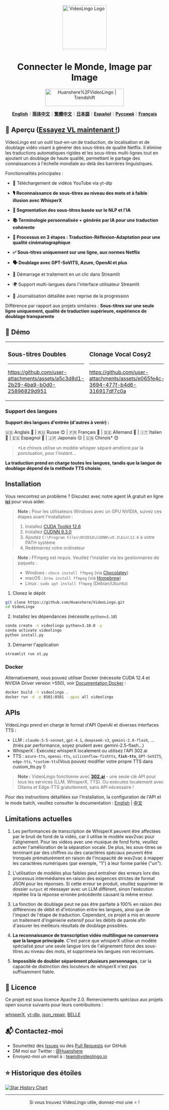 <div align="center">

<img src="/docs/logo.png" alt="VideoLingo Logo" height="140">

# Connecter le Monde, Image par Image

<a href="https://trendshift.io/repositories/12200" target="_blank"><img src="https://trendshift.io/api/badge/repositories/12200" alt="Huanshere%2FVideoLingo | Trendshift" style="width: 250px; height: 55px;" width="250" height="55"/></a>

[**English**](/README.md)｜[**简体中文**](/translations/README.zh.md)｜[**繁體中文**](/translations/README.zh-TW.md)｜[**日本語**](/translations/README.ja.md)｜[**Español**](/translations/README.es.md)｜[**Русский**](/translations/README.ru.md)｜[**Français**](/translations/README.fr.md)

</div>

## 🌟 Aperçu ([Essayez VL maintenant !](https://videolingo.io))

VideoLingo est un outil tout-en-un de traduction, de localisation et de doublage vidéo visant à générer des sous-titres de qualité Netflix. Il élimine les traductions automatiques rigides et les sous-titres multi-lignes tout en ajoutant un doublage de haute qualité, permettant le partage des connaissances à l'échelle mondiale au-delà des barrières linguistiques.

Fonctionnalités principales :
- 🎥 Téléchargement de vidéos YouTube via yt-dlp

- **🎙️ Reconnaissance de sous-titres au niveau des mots et à faible illusion avec WhisperX**

- **📝 Segmentation des sous-titres basée sur le NLP et l'IA**

- **📚 Terminologie personnalisée + générée par IA pour une traduction cohérente**

- **🔄 Processus en 3 étapes : Traduction-Réflexion-Adaptation pour une qualité cinématographique**

- **✅ Sous-titres uniquement sur une ligne, aux normes Netflix**

- **🗣️ Doublage avec GPT-SoVITS, Azure, OpenAI et plus**

- 🚀 Démarrage et traitement en un clic dans Streamlit

- 🌍 Support multi-langues dans l'interface utilisateur Streamlit

- 📝 Journalisation détaillée avec reprise de la progression

Différence par rapport aux projets similaires : **Sous-titres sur une seule ligne uniquement, qualité de traduction supérieure, expérience de doublage transparente**

## 🎥 Démo

<table>
<tr>
<td width="33%">

### Sous-titres Doubles
---
https://github.com/user-attachments/assets/a5c3d8d1-2b29-4ba9-b0d0-25896829d951

</td>
<td width="33%">

### Clonage Vocal Cosy2
---
https://github.com/user-attachments/assets/e065fe4c-3694-477f-b4d6-316917df7c0a

</td>
<td width="33%">

### GPT-SoVITS avec ma voix
---
https://github.com/user-attachments/assets/47d965b2-b4ab-4a0b-9d08-b49a7bf3508c

</td>
</tr>
</table>

### Support des langues

**Support des langues d'entrée (d'autres à venir) :**

🇺🇸 Anglais 🤩 | 🇷🇺 Russe 😊 | 🇫🇷 Français 🤩 | 🇩🇪 Allemand 🤩 | 🇮🇹 Italien 🤩 | 🇪🇸 Espagnol 🤩 | 🇯🇵 Japonais 😐 | 🇨🇳 Chinois* 😊

> *Le chinois utilise un modèle whisper séparé amélioré par la ponctuation, pour l'instant...

**La traduction prend en charge toutes les langues, tandis que la langue de doublage dépend de la méthode TTS choisie.**

## Installation

Vous rencontrez un problème ? Discutez avec notre agent IA gratuit en ligne [**ici**](https://share.fastgpt.in/chat/share?shareId=066w11n3r9aq6879r4z0v9rh) pour vous aider.

> **Note :** Pour les utilisateurs Windows avec un GPU NVIDIA, suivez ces étapes avant l'installation :
> 1. Installez [CUDA Toolkit 12.6](https://developer.download.nvidia.com/compute/cuda/12.6.0/local_installers/cuda_12.6.0_560.76_windows.exe)
> 2. Installez [CUDNN 9.3.0](https://developer.download.nvidia.com/compute/cudnn/9.3.0/local_installers/cudnn_9.3.0_windows.exe)
> 3. Ajoutez `C:\Program Files\NVIDIA\CUDNN\v9.3\bin\12.6` à votre PATH système
> 4. Redémarrez votre ordinateur

> **Note :** FFmpeg est requis. Veuillez l'installer via les gestionnaires de paquets :
> - Windows : ```choco install ffmpeg``` (via [Chocolatey](https://chocolatey.org/))
> - macOS : ```brew install ffmpeg``` (via [Homebrew](https://brew.sh/))
> - Linux : ```sudo apt install ffmpeg``` (Debian/Ubuntu)

1. Clonez le dépôt

```bash
git clone https://github.com/Huanshere/VideoLingo.git
cd VideoLingo
```

2. Installez les dépendances (nécessite `python=3.10`)

```bash
conda create -n videolingo python=3.10.0 -y
conda activate videolingo
python install.py
```

3. Démarrer l'application

```bash
streamlit run st.py
```

### Docker
Alternativement, vous pouvez utiliser Docker (nécessite CUDA 12.4 et NVIDIA Driver version >550), voir [Documentation Docker](/docs/pages/docs/docker.en-US.md) :

```bash
docker build -t videolingo .
docker run -d -p 8501:8501 --gpus all videolingo
```

## APIs
VideoLingo prend en charge le format d'API OpenAI et diverses interfaces TTS :
- LLM : `claude-3-5-sonnet`, `gpt-4.1`, `deepseek-v3`, `gemini-2.0-flash`, ... (triés par performance, soyez prudent avec gemini-2.5-flash...)
- WhisperX : Exécutez whisperX localement ou utilisez l'API 302.ai
- TTS : `azure-tts`, `openai-tts`, `siliconflow-fishtts`, **`fish-tts`**, `GPT-SoVITS`, `edge-tts`, `*custom-tts`(Vous pouvez modifier votre propre TTS dans custom_tts.py !)

> **Note :** VideoLingo fonctionne avec **[302.ai](https://gpt302.saaslink.net/C2oHR9)** - une seule clé API pour tous les services (LLM, WhisperX, TTS). Ou exécutez localement avec Ollama et Edge-TTS gratuitement, sans API nécessaire !

Pour des instructions détaillées sur l'installation, la configuration de l'API et le mode batch, veuillez consulter la documentation : [English](/docs/pages/docs/start.en-US.md) | [中文](/docs/pages/docs/start.zh-CN.md)

## Limitations actuelles

1. Les performances de transcription de WhisperX peuvent être affectées par le bruit de fond de la vidéo, car il utilise le modèle wav2vac pour l'alignement. Pour les vidéos avec une musique de fond forte, veuillez activer l'amélioration de la séparation vocale. De plus, les sous-titres se terminant par des chiffres ou des caractères spéciaux peuvent être tronqués prématurément en raison de l'incapacité de wav2vac à mapper les caractères numériques (par exemple, "1") à leur forme parlée ("un").

2. L'utilisation de modèles plus faibles peut entraîner des erreurs lors des processus intermédiaires en raison des exigences strictes de format JSON pour les réponses. Si cette erreur se produit, veuillez supprimer le dossier `output` et réessayer avec un LLM différent, sinon l'exécution répétée lira la réponse erronée précédente causant la même erreur.

3. La fonction de doublage peut ne pas être parfaite à 100% en raison des différences de débit et d'intonation entre les langues, ainsi que de l'impact de l'étape de traduction. Cependant, ce projet a mis en œuvre un traitement d'ingénierie extensif pour les débits de parole afin d'assurer les meilleurs résultats de doublage possibles.

4. **La reconnaissance de transcription vidéo multilingue ne conservera que la langue principale**. C'est parce que whisperX utilise un modèle spécialisé pour une seule langue lors de l'alignement forcé des sous-titres au niveau des mots, et supprimera les langues non reconnues.

5. **Impossible de doubler séparément plusieurs personnages**, car la capacité de distinction des locuteurs de whisperX n'est pas suffisamment fiable.

## 📄 Licence

Ce projet est sous licence Apache 2.0. Remerciements spéciaux aux projets open source suivants pour leurs contributions :

[whisperX](https://github.com/m-bain/whisperX), [yt-dlp](https://github.com/yt-dlp/yt-dlp), [json_repair](https://github.com/mangiucugna/json_repair), [BELLE](https://github.com/LianjiaTech/BELLE)

## 📬 Contactez-moi

- Soumettez des [Issues](https://github.com/Huanshere/VideoLingo/issues) ou des [Pull Requests](https://github.com/Huanshere/VideoLingo/pulls) sur GitHub
- DM moi sur Twitter : [@Huanshere](https://twitter.com/Huanshere)
- Envoyez-moi un email à : team@videolingo.io

## ⭐ Historique des étoiles

[![Star History Chart](https://api.star-history.com/svg?repos=Huanshere/VideoLingo&type=Timeline)](https://star-history.com/#Huanshere/VideoLingo&Timeline)

---

<p align="center">Si vous trouvez VideoLingo utile, donnez-moi une ⭐️ !</p> 